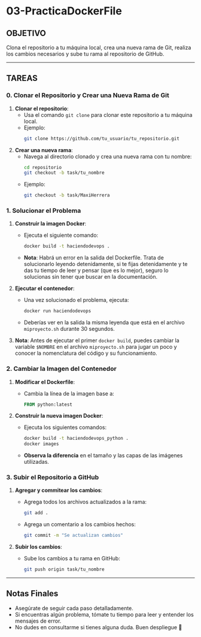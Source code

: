 # 03-PracticaDockerFile

## OBJETIVO
Clona el repositorio a tu máquina local, crea una nueva rama de Git, realiza los cambios necesarios y sube tu rama al repositorio de GitHub.

---

## TAREAS

### 0. Clonar el Repositorio y Crear una Nueva Rama de Git

1. **Clonar el repositorio**:
    - Usa el comando `git clone` para clonar este repositorio a tu máquina local.
    - Ejemplo:
      ```sh
      git clone https://github.com/tu_usuario/tu_repositorio.git
      ```
2. **Crear una nueva rama**:
    - Navega al directorio clonado y crea una nueva rama con tu nombre:
      ```sh
      cd repositorio
      git checkout -b task/tu_nombre
      ```
    - Ejemplo:
      ```sh
      git checkout -b task/MaxiHerrera
      ```

### 1. Solucionar el Problema

1. **Construir la imagen Docker**:
    - Ejecuta el siguiente comando:
      ```sh
      docker build -t haciendodevops .
      ```
    - **Nota**: Habrá un error en la salida del Dockerfile. Trata de solucionarlo leyendo detenidamente, si te fijas detenidamente y te das tu tiempo de leer y pensar (que es lo mejor), seguro lo solucionas sin tener que buscar en la documentación.
2. **Ejecutar el contenedor**:
    - Una vez solucionado el problema, ejecuta:
      ```sh
      docker run haciendodevops
      ```
    - Deberías ver en la salida la misma leyenda que está en el archivo `miproyecto.sh` durante 30 segundos.

3. **Nota**: Antes de ejecutar el primer `docker build`, puedes cambiar la variable `$NOMBRE` en el archivo `miproyecto.sh` para jugar un poco y conocer la nomenclatura del código y su funcionamiento.

### 2. Cambiar la Imagen del Contenedor

1. **Modificar el Dockerfile**:
    - Cambia la línea de la imagen base a:
      ```dockerfile
      FROM python:latest
      ```

2. **Construir la nueva imagen Docker**:
    - Ejecuta los siguientes comandos:
      ```sh
      docker build -t haciendodevops_python .
      docker images
      ```
    - **Observa la diferencia** en el tamaño y las capas de las imágenes utilizadas.

### 3. Subir el Repositorio a GitHub

1. **Agregar y commitear los cambios**:
    - Agrega todos los archivos actualizados a la rama:
      ```sh
      git add .
      ```
    - Agrega un comentario a los cambios hechos:
      ```sh
      git commit -m "Se actualizan cambios"
      ```

2. **Subir los cambios**:
    - Sube los cambios a tu rama en GitHub:
      ```sh
      git push origin task/tu_nombre
      ```

---

## Notas Finales

- Asegúrate de seguir cada paso detalladamente.
- Si encuentras algún problema, tómate tu tiempo para leer y entender los mensajes de error.
- No dudes en consultarme si tienes alguna duda. Buen despliegue 🚀
